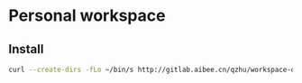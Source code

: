 # Personal workspace

## Install

```bash
curl --create-dirs -fLo ~/bin/s http://gitlab.aibee.cn/qzhu/workspace-docker/raw/master/start_env && chmod +x ~/bin/s && s
```
